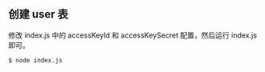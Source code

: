 ## 创建 user 表

修改 index.js 中的 accessKeyId 和 accessKeySecret 配置，然后运行 index.js 即可。

```sh
$ node index.js
```